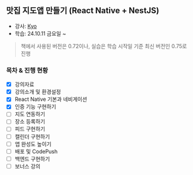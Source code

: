 ## 맛집 지도앱 만들기 (React Native + NestJS)

- 강사: [Kyo](https://www.inflearn.com/users/420582)
- 학습: 24.10.11 금요일 ~

> 책에서 사용된 버전은 0.72이나, 실습은 학습 시작일 기준 최신 버전인 0.75로 진행

### 목차 & 진행 현황

- [x] 강의자료
- [x] 강의소개 및 환경설정
- [x] React Native 기본과 네비게이션
- [x] 인증 기능 구현하기
- [ ] 지도 연동하기
- [ ] 장소 등록하기
- [ ] 피드 구현하기
- [ ] 캘린더 구현하기
- [ ] 앱 완성도 높이기
- [ ] 배포 및 CodePush
- [ ] 백엔드 구현하기
- [ ] 보너스 강의
